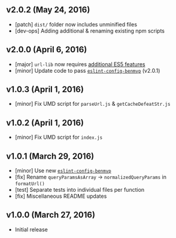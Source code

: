 ## v2.0.2 (May 24, 2016)
- [patch] `dist/` folder now includes unminified files
- [dev-ops] Adding additional & renaming existing npm scripts

## v2.0.0 (April 6, 2016)
- [major] `url-lib` now requires [additional ES5 features](./#polyfills-needed-to-support-older-browsers)
- [minor] Update code to pass [`eslint-config-benmvp`](https://github.com/benmvp/eslint-config-benmvp) (v2.0.1)

## v1.0.3 (April 1, 2016)
- [minor] Fix UMD script for `parseUrl.js` & `getCacheDefeatStr.js`

## v1.0.2 (April 1, 2016)
- [minor] Fix UMD script for `index.js`

## v1.0.1 (March 29, 2016)
- [minor] Use new [`eslint-config-benmvp`](https://github.com/benmvp/eslint-config-benmvp)
- [fix] Rename `queryParamsAsArray` -> `normalizedQueryParams` in `formatUrl()`
- [test] Separate tests into individual files per function
- [fix] Miscellaneous README updates

## v1.0.0 (March 27, 2016)
- Initial release
